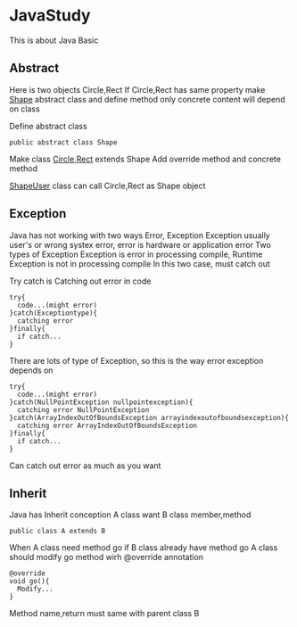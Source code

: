 # JavaStudy
This is about Java Basic
## Abstract
Here is two objects Circle,Rect
If Circle,Rect has same property make [Shape](https://github.com/DevJIYUL/JavaStudy/blob/main/src/com/abst/Shape.java) abstract class and define method only
concrete content will depend on class

Define abstract class
```
public abstract class Shape
```
Make class [Circle](https://github.com/DevJIYUL/JavaStudy/blob/main/src/com/abst/Circle.java),[Rect](https://github.com/DevJIYUL/JavaStudy/blob/main/src/com/abst/Rect.java) extends Shape
Add override method and concrete method

[ShapeUser](https://github.com/DevJIYUL/JavaStudy/blob/main/src/com/abst/ShapeUser.java) class can call Circle,Rect as Shape object

## Exception
Java has not working with two ways Error, Exception
Exception usually user's or wrong systex error, error is hardware or application error
Two types of Exception Exception is error in processing compile, Runtime Exception is not in processing compile
In this two case, must catch out

Try catch is Catching out error in code
```
try{
  code...(might error)
}catch(Exceptiontype){
  catching error
}finally{
  if catch...
}
```

There are lots of type of Exception, so this is the way error exception depends on 
```
try{
  code...(might error)
}catch(NullPointException nullpointexception){
  catching error NullPointException
}catch(ArrayIndexOutOfBoundsException arrayindexoutofboundsexception){
  catching error ArrayIndexOutOfBoundsException
}finally{
  if catch...
}
```
Can catch out error as much as you want

## Inherit
Java has Inherit conception
A class want B class member,method
```
public class A extends B
```
When A class need method go if B class already have method go
A class should modify go method wirh @override annotation
```
@override
void go(){
  Modify...
}
```
Method name,return must same with parent class B
